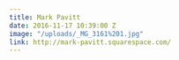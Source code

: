```yaml
---
title: Mark Pavitt
date: 2016-11-17 10:39:00 Z
image: "/uploads/_MG_3161%201.jpg"
link: http://mark-pavitt.squarespace.com/
---
```


